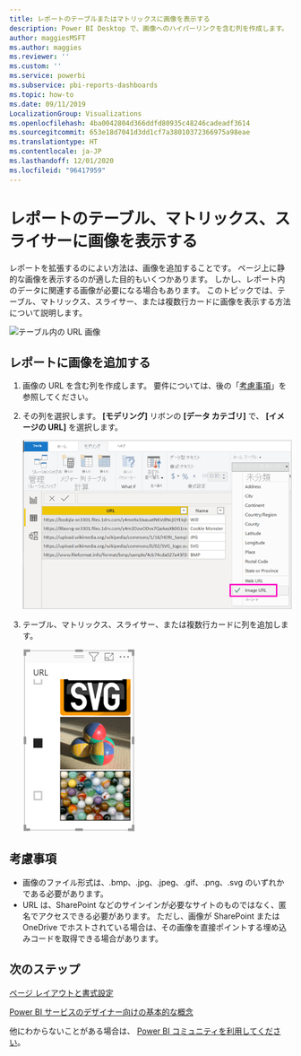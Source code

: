 ```yaml
---
title: レポートのテーブルまたはマトリックスに画像を表示する
description: Power BI Desktop で、画像へのハイパーリンクを含む列を作成します。 次に、Power BI Desktop または Power BI サービスで、レポートのテーブル、マトリックス、スライサー、または複数行カードにそれらのハイパーリンクを追加して、画像を表示します。
author: maggiesMSFT
ms.author: maggies
ms.reviewer: ''
ms.custom: ''
ms.service: powerbi
ms.subservice: pbi-reports-dashboards
ms.topic: how-to
ms.date: 09/11/2019
LocalizationGroup: Visualizations
ms.openlocfilehash: 4ba0042804d366ddfd80935c48246cadeadf3614
ms.sourcegitcommit: 653e18d7041d3dd1cf7a38010372366975a98eae
ms.translationtype: HT
ms.contentlocale: ja-JP
ms.lasthandoff: 12/01/2020
ms.locfileid: "96417959"
---
```

# <a name="display-images-in-a-table-matrix-or-slicer-in-a-report"></a>レポートのテーブル、マトリックス、スライサーに画像を表示する

レポートを拡張するのによい方法は、画像を追加することです。 ページ上に静的な画像を表示するのが適した目的もいくつかあります。 しかし、レポート内のデータに関連する画像が必要になる場合もあります。 このトピックでは、テーブル、マトリックス、スライサー、または複数行カードに画像を表示する方法について説明します。 

![テーブル内の URL 画像](media/power-bi-images-tables/power-bi-url-images-table.png)

## <a name="add-images-to-your-report"></a>レポートに画像を追加する

1. 画像の URL を含む列を作成します。 要件については、後の「[考慮事項](#considerations)」を参照してください。

1. その列を選択します。 **[モデリング]** リボンの **[データ カテゴリ]** で、 **[イメージの URL]** を選択します。

    ![[データ カテゴリ] を [イメージの URL] に設定する](media/power-bi-images-tables/power-bi-set-url-image.png)

1. テーブル、マトリックス、スライサー、または複数行カードに列を追加します。

    ![画像が含まれるスライサー](media/power-bi-images-tables/power-bi-url-images-slicer.png)

## <a name="considerations"></a>考慮事項

- 画像のファイル形式は、.bmp、.jpg、.jpeg、.gif、.png、.svg のいずれかである必要があります。
- URL は、SharePoint などのサインインが必要なサイトのものではなく、匿名でアクセスできる必要があります。 ただし、画像が SharePoint または OneDrive でホストされている場合は、その画像を直接ポイントする埋め込みコードを取得できる場合があります。 


## <a name="next-steps"></a>次のステップ

[ページ レイアウトと書式設定](/learn/modules/visuals-in-power-bi/12-formatting)

[Power BI サービスのデザイナー向けの基本的な概念](../fundamentals/service-basic-concepts.md)

他にわからないことがある場合は、 [Power BI コミュニティを利用してください](https://community.powerbi.com/)。
